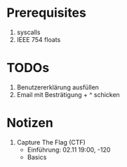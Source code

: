 # Prerequisites
1. syscalls
1. IEEE 754 floats



# TODOs
1. Benutzererklärung ausfüllen
1. Email mit Besträtigung + ^ schicken



# Notizen
1. Capture The Flag (CTF)
    - Einführung: 02.11 19:00, -120
    - Basics
